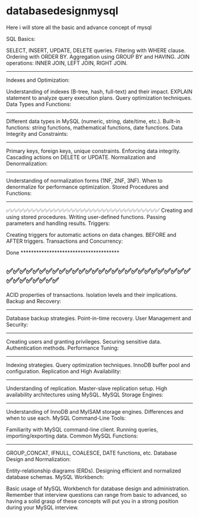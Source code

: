 # databasedesignmysql
Here i will store all the basic and advance concept of mysql


SQL Basics:

SELECT, INSERT, UPDATE, DELETE queries.
Filtering with WHERE clause.
Ordering with ORDER BY.
Aggregation using GROUP BY and HAVING.
JOIN operations: INNER JOIN, LEFT JOIN, RIGHT JOIN.



------------------------------------------------------------------------------------------------------


Indexes and Optimization:

Understanding of indexes (B-tree, hash, full-text) and their impact.
EXPLAIN statement to analyze query execution plans.
Query optimization techniques.
Data Types and Functions:


-----------------------------------------------------------------------------------



Different data types in MySQL (numeric, string, date/time, etc.).
Built-in functions: string functions, mathematical functions, date functions.
Data Integrity and Constraints:



---------------------------------------------------------------------------------------------

Primary keys, foreign keys, unique constraints.
Enforcing data integrity.
Cascading actions on DELETE or UPDATE.
Normalization and Denormalization:



----------------------------------------------------------------------------------------------
Understanding of normalization forms (1NF, 2NF, 3NF).
When to denormalize for performance optimization.
Stored Procedures and Functions:



-----------------------------------------------------------------------------------------

✅✅✅✅✅✅✅✅✅✅✅✅✅✅✅✅✅✅✅✅✅✅✅✅✅✅✅✅✅✅✅✅✅✅✅
Creating and using stored procedures.
Writing user-defined functions.
Passing parameters and handling results.
Triggers:

Creating triggers for automatic actions on data changes.
BEFORE and AFTER triggers.
Transactions and Concurrency:

Done  **************************************

✅✅✅✅✅✅✅✅✅✅✅✅✅✅✅✅✅✅✅✅✅✅✅✅✅✅✅✅✅✅✅✅✅✅✅✅
-------------------------------------------------------------

ACID properties of transactions.
Isolation levels and their implications.
Backup and Recovery:


----------------------------------------------------
Database backup strategies.
Point-in-time recovery.
User Management and Security:

-------------------------------------------------------------

Creating users and granting privileges.
Securing sensitive data.
Authentication methods.
Performance Tuning:



------------------------------------------------------------
Indexing strategies.
Query optimization techniques.
InnoDB buffer pool and configuration.
Replication and High Availability:



----------------------------------------------------------
Understanding of replication.
Master-slave replication setup.
High availability architectures using MySQL.
MySQL Storage Engines:


------------------------------------------------------------

Understanding of InnoDB and MyISAM storage engines.
Differences and when to use each.
MySQL Command-Line Tools:

Familiarity with MySQL command-line client.
Running queries, importing/exporting data.
Common MySQL Functions:


---------------------------------------------------------------------
GROUP_CONCAT, IFNULL, COALESCE, DATE functions, etc.
Database Design and Normalization:

Entity-relationship diagrams (ERDs).
Designing efficient and normalized database schemas.
MySQL Workbench:

Basic usage of MySQL Workbench for database design and administration.
Remember that interview questions can range from basic to advanced, so having a solid grasp of these concepts will put you in a strong position during your MySQL interview.
